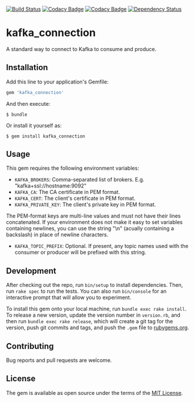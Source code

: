 [![Build Status](https://travis-ci.org/omniboard/kafka_connection-ruby.svg?branch=master)](https://travis-ci.org/omniboard/kafka_connection-ruby)
[![Codacy Badge](https://api.codacy.com/project/badge/Grade/d190161ce0a14b9eaf1e78faa7c4f2f1)](https://www.codacy.com/app/Omniboard/kafka_connection-ruby?utm_source=github.com&amp;utm_medium=referral&amp;utm_content=omniboard/kafka_connection-ruby&amp;utm_campaign=Badge_Grade)
[![Codacy Badge](https://api.codacy.com/project/badge/Coverage/d190161ce0a14b9eaf1e78faa7c4f2f1)](https://www.codacy.com/app/Omniboard/kafka_connection-ruby?utm_source=github.com&utm_medium=referral&utm_content=omniboard/kafka_connection-ruby&utm_campaign=Badge_Coverage)
[![Dependency Status](https://gemnasium.com/badges/github.com/omniboard/kafka_connection-ruby.svg)](https://gemnasium.com/github.com/omniboard/kafka_connection-ruby)

# kafka_connection

A standard way to connect to Kafka to consume and produce.

## Installation

Add this line to your application's Gemfile:

```ruby
gem 'kafka_connection'
```

And then execute:

    $ bundle

Or install it yourself as:

    $ gem install kafka_connection

## Usage

This gem requires the following environment variables:

- `KAFKA_BROKERS`: Comma-separated list of brokers. E.g. "kafka+ssl://hostname:9092"
- `KAFKA_CA`: The CA certificate in PEM format.
- `KAFKA_CERT`: The client's certificate in PEM format.
- `KAFKA_PRIVATE_KEY`: The client's private key in PEM format.

The PEM-format keys are multi-line values and must not have their lines concatenated.
If your environment does not make it easy to set variables containing newlines, you can use the string "\n" (acually containing a backslash) in place of newline characters.

- `KAFKA_TOPIC_PREFIX`: Optional. If present, any topic names used with the consumer or producer will be prefixed with this string.

## Development

After checking out the repo, run `bin/setup` to install dependencies. Then, run `rake spec` to run the tests. You can also run `bin/console` for an interactive prompt that will allow you to experiment.

To install this gem onto your local machine, run `bundle exec rake install`. To release a new version, update the version number in `version.rb`, and then run `bundle exec rake release`, which will create a git tag for the version, push git commits and tags, and push the `.gem` file to [rubygems.org](https://rubygems.org).

## Contributing

Bug reports and pull requests are welcome.

## License

The gem is available as open source under the terms of the [MIT License](http://opensource.org/licenses/MIT).

